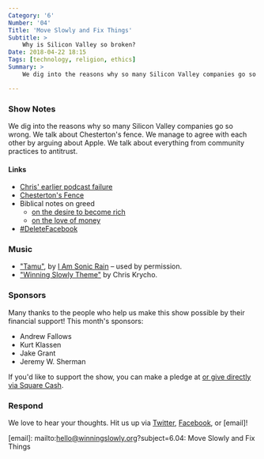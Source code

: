 ```yaml
---
Category: '6'
Number: '04'
Title: 'Move Slowly and Fix Things'
Subtitle: >
    Why is Silicon Valley so broken?
Date: 2018-04-22 18:15
Tags: [technology, religion, ethics]
Summary: >
    We dig into the reasons why so many Silicon Valley companies go so wrong. We talk about Chesterton's fence. We manage to agree with each other by arguing about Apple. We talk about everything from community practices to antitrust.

---
```


### Show Notes

We dig into the reasons why so many Silicon Valley companies go so wrong. We talk about Chesterton's fence. We manage to agree with each other by arguing about Apple. We talk about everything from community practices to antitrust.

#### Links

- [Chris' earlier podcast failure](https://twitter.com/chriskrycho/status/987514343808843776)
- [Chesterton's Fence](https://en.wikipedia.org/wiki/G._K._Chesterton#Chesterton's_fence)
- Biblical notes on greed
    + [on the desire to become rich](http://bib.ly/Prov23.4)
    + [on the love of money](http://bib.ly/1Tim6.9-10)
- [#DeleteFacebook](https://deletefacebook.com)

### Music

- ["Tamu"](http://deepelmdigital.com/track/tamu), by [I Am Sonic Rain](http://www.deepelm.com/iamsonicrain/) – used by permission.
- ["Winning Slowly Theme"](https://soundcloud.com/chriskrycho/winning-slowly) by Chris Krycho. 

### Sponsors

Many thanks to the people who help us make this show possible by their financial support! This month's sponsors:

- Andrew Fallows
- Kurt Klassen
- Jake Grant
- Jeremy W. Sherman

If you'd like to support the show, you can make a pledge at <a href='https://www.patreon.com/winningslowly' rel='payment'> or give
directly via [Square Cash].

[Square Cash]: https://cash.me/$winningslowly


### Respond

We love to hear your thoughts. Hit us up via [Twitter], [Facebook], or [email]!

[Twitter]: //www.twitter.com/winningslowly
[Facebook]: //www.facebook.com/winningslowlypodcast
[email]: mailto:hello@winningslowly.org?subject=6.04: Move Slowly and Fix Things
